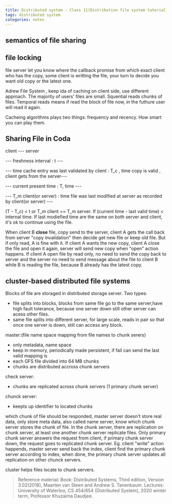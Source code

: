 ```yaml
---
title: Distributed system - Class 11(Distribution file system tutorial)
tags: distributed system
categories: notes
---
```

## semantics of file sharing

## file locking
file server let you know where the callback promise from which exact client who has the copy, some client is writting the file, 
your turn to decide you want old copy or the latest one.

Adrew File System , keep ida of caching on client side, use different approach. The majority of users' files are small. Squential reads chunks of files.
Temporal reads means if read the block of file now, in the futhure user will read it again.

Cacheing algorithms plays two things: frequency and recency. How smart you can play them.

## Sharing File in Coda
client --- server

--- freshness interval : t ---

--- time cache entry was last validated by client : T_c , time copy is valid , client gets from the server---

--- current present time : T, time ---

--- T_m client(or server) : time file was last modified at server as recorded by client(or server) ---

(T - T_c) < t or T_m client == T_m server. If (current time - last valid time) < internal time. If last modiefied time are the same on both server and client, it's ok to continue using the file.

When client B **close** file, copy send to the server, client A gets the call back from server "copy invalidation" then decide get new file or keep old file. But if only read, A is fine with it. If client A wants the new copy, client A close the file and open it again, server will send new copy when "open" action happens. If client A open file by read only, no need to send the copy back to server and the server no need to send message about the file to client B while B is reading the file, because B already has the latest copy.

## cluster-based distributed file systems
Blocks of file are storaged in distributed storage server. Two types: 
+ file splits into blocks, blocks from same file go to the same server,have high fault tolerance, because one server down still other server can acess other files.
+ same file splits into different server, for large scale, reads in pair so that once one server is down, still can access any block.

master:(file name space mapping from file names to chunk serers)
+ only metadata, name space
+ keep in memory, periodically made persistent, if fail can send the last valid mapping is
+ each GFS file divided into 64 MB chunks
+ chunks are distributed accross chunk servers

check server:
+ chunks are replicated across chunk servers (1 primary chunk server)

chunck server:
+ keepts up identifier to located chunks

which chunk of file should be responded, master server doesn't store real data, only store meta data, also called name server, know which chunk server stores the chunk of file. In the chunk server, there are replication on chunk server, at least one another chunk server replicate files. Only primary chunk server answers the request from client, if primary chunk server down, the request goes to replicated chunk server. Eg. client "write" action happends, master server send back the index, client find the primary chunk server according to index, when done, the primary chunk server updates all replication on other chunck servers.

cluster helps files locate to chunk servers. 


> Reference material: 
> Book: Distributed Systems, Third edition, Version 3.02(2018), Maarten van Steen and Andrew S. Tanenbaum.
> Lectures: University of Waterloo, CS 454/654 (Distributed System), 2020 winter term, Professor Khuzaima Daudjee.